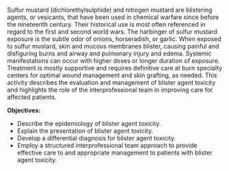Sulfur mustard (dichlorethylsulphide) and nitrogen mustard are blistering agents, or vesicants, that have been used in chemical warfare since before the nineteenth century. Their historical use is most often referenced in regard to the first and second world wars. The harbinger of sulfur mustard exposure is the subtle odor of onions, horseradish, or garlic. When exposed to sulfur mustard, skin and mucous membranes blister, causing painful and disfiguring burns and airway and pulmonary injury and edema. Systemic manifestations can occur with higher doses or longer duration of exposure. Treatment is mostly supportive and requires definitive care at burn specialty centers for optimal wound management and skin grafting, as needed. This activity describes the evaluation and management of blister agent toxicity and highlights the role of the interprofessional team in improving care for affected patients.

**Objectives:**
- Describe the epidemiology of blister agent toxicity.
- Explain the presentation of blister agent toxicity. 
- Develop a differential diagnosis for blister agent toxicity. 
- Employ a structured interprofessional team approach to provide effective care to and appropriate management to patients with blister agent toxicity.